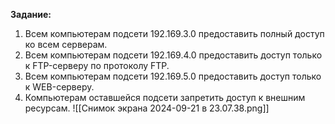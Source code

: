 **Задание:**

1. Всем компьютерам подсети 192.169.3.0 предоставить полный доступ ко всем серверам.
2. Всем компьютерам подсети 192.169.4.0 предоставить доступ только к FTP-серверу по протоколу FTP.
3. Всем компьютерам подсети 192.169.5.0 предоставить доступ только к WEB-серверу.
4. Компьютерам оставшейся подсети запретить доступ к внешним ресурсам.
![[Снимок экрана 2024-09-21 в 23.07.38.png]]